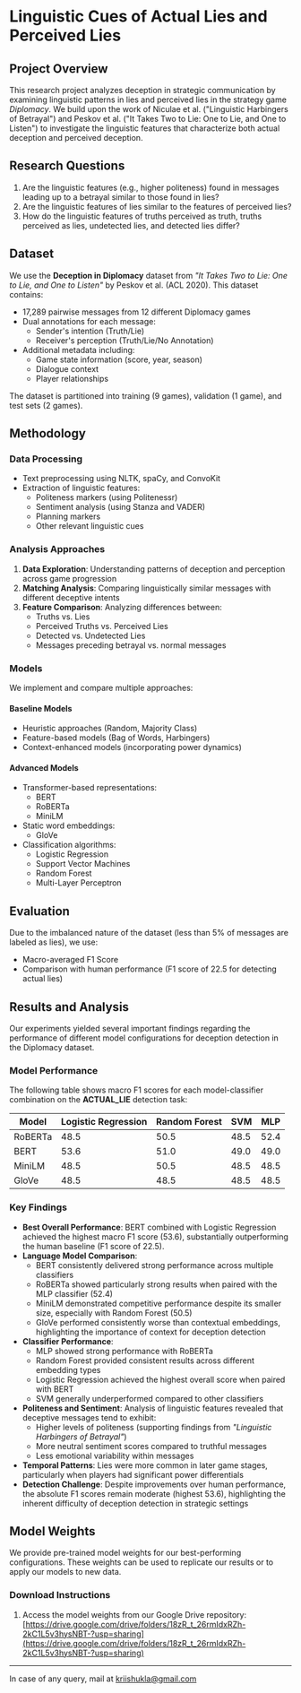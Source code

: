 # Linguistic Cues of Actual Lies and Perceived Lies

## Project Overview

This research project analyzes deception in strategic communication by examining linguistic patterns in lies and perceived lies in the strategy game *Diplomacy*. We build upon the work of Niculae et al. ("Linguistic Harbingers of Betrayal") and Peskov et al. ("It Takes Two to Lie: One to Lie, and One to Listen") to investigate the linguistic features that characterize both actual deception and perceived deception.

## Research Questions

1. Are the linguistic features (e.g., higher politeness) found in messages leading up to a betrayal similar to those found in lies?
2. Are the linguistic features of lies similar to the features of perceived lies?
3. How do the linguistic features of truths perceived as truth, truths perceived as lies, undetected lies, and detected lies differ?

## Dataset

We use the **Deception in Diplomacy** dataset from *"It Takes Two to Lie: One to Lie, and One to Listen"* by Peskov et al. (ACL 2020). This dataset contains:

- 17,289 pairwise messages from 12 different Diplomacy games
- Dual annotations for each message:
  - Sender's intention (Truth/Lie)
  - Receiver's perception (Truth/Lie/No Annotation)
- Additional metadata including:
  - Game state information (score, year, season)
  - Dialogue context
  - Player relationships

The dataset is partitioned into training (9 games), validation (1 game), and test sets (2 games).

## Methodology

### Data Processing

- Text preprocessing using NLTK, spaCy, and ConvoKit
- Extraction of linguistic features:
  - Politeness markers (using Politenessr)
  - Sentiment analysis (using Stanza and VADER)
  - Planning markers
  - Other relevant linguistic cues

### Analysis Approaches

1. **Data Exploration**: Understanding patterns of deception and perception across game progression  
2. **Matching Analysis**: Comparing linguistically similar messages with different deceptive intents  
3. **Feature Comparison**: Analyzing differences between:
   - Truths vs. Lies
   - Perceived Truths vs. Perceived Lies
   - Detected vs. Undetected Lies
   - Messages preceding betrayal vs. normal messages

### Models

We implement and compare multiple approaches:

#### Baseline Models

- Heuristic approaches (Random, Majority Class)
- Feature-based models (Bag of Words, Harbingers)
- Context-enhanced models (incorporating power dynamics)

#### Advanced Models

- Transformer-based representations:
  - BERT
  - RoBERTa
  - MiniLM
- Static word embeddings:
  - GloVe
- Classification algorithms:
  - Logistic Regression
  - Support Vector Machines
  - Random Forest
  - Multi-Layer Perceptron

## Evaluation

Due to the imbalanced nature of the dataset (less than 5% of messages are labeled as lies), we use:

- Macro-averaged F1 Score
- Comparison with human performance (F1 score of 22.5 for detecting actual lies)

## Results and Analysis

Our experiments yielded several important findings regarding the performance of different model configurations for deception detection in the Diplomacy dataset.

### Model Performance

The following table shows macro F1 scores for each model-classifier combination on the **ACTUAL_LIE** detection task:

| Model    | Logistic Regression | Random Forest | SVM   | MLP   |
|----------|---------------------|---------------|-------|-------|
| RoBERTa  | 48.5                | 50.5          | 48.5  | 52.4  |
| BERT     | 53.6                | 51.0          | 49.0  | 49.0  |
| MiniLM   | 48.5                | 50.5          | 48.5  | 48.5  |
| GloVe    | 48.5                | 48.5          | 48.5  | 48.5  |

### Key Findings

- **Best Overall Performance**: BERT combined with Logistic Regression achieved the highest macro F1 score (53.6), substantially outperforming the human baseline (F1 score of 22.5).
- **Language Model Comparison**:
  - BERT consistently delivered strong performance across multiple classifiers
  - RoBERTa showed particularly strong results when paired with the MLP classifier (52.4)
  - MiniLM demonstrated competitive performance despite its smaller size, especially with Random Forest (50.5)
  - GloVe performed consistently worse than contextual embeddings, highlighting the importance of context for deception detection
- **Classifier Performance**:
  - MLP showed strong performance with RoBERTa
  - Random Forest provided consistent results across different embedding types
  - Logistic Regression achieved the highest overall score when paired with BERT
  - SVM generally underperformed compared to other classifiers
- **Politeness and Sentiment**: Analysis of linguistic features revealed that deceptive messages tend to exhibit:
  - Higher levels of politeness (supporting findings from *"Linguistic Harbingers of Betrayal"*)
  - More neutral sentiment scores compared to truthful messages
  - Less emotional variability within messages
- **Temporal Patterns**: Lies were more common in later game stages, particularly when players had significant power differentials
- **Detection Challenge**: Despite improvements over human performance, the absolute F1 scores remain moderate (highest 53.6), highlighting the inherent difficulty of deception detection in strategic settings

## Model Weights

We provide pre-trained model weights for our best-performing configurations. These weights can be used to replicate our results or to apply our models to new data.

### Download Instructions

1. Access the model weights from our Google Drive repository:  
   [https://drive.google.com/drive/folders/18zR_t_26rmIdxRZh-2kC1L5v3hysNBT-?usp=sharing](https://drive.google.com/drive/folders/18zR_t_26rmIdxRZh-2kC1L5v3hysNBT-?usp=sharing)

---

In case of any query, mail at [kriishukla@gmail.com](mailto:kriishukla@gmail.com)
